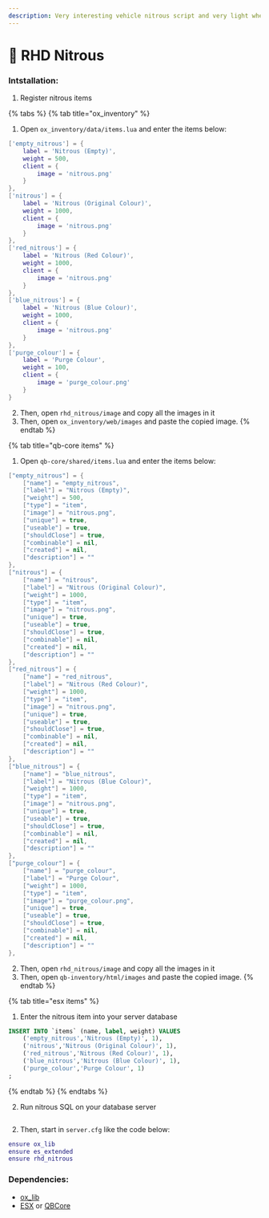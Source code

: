 ```yaml
---
description: Very interesting vehicle nitrous script and very light when used
---
```


# 🚀 RHD Nitrous

### Intstallation:

1. Register nitrous items

{% tabs %}
{% tab title="ox_inventory" %}
1. Open `ox_inventory/data/items.lua` and enter the items below:

```lua
['empty_nitrous'] = {
    label = 'Nitrous (Empty)',
    weight = 500,
    client = {
        image = 'nitrous.png'
    }
},
['nitrous'] = {
    label = 'Nitrous (Original Colour)',
    weight = 1000,
    client = {
        image = 'nitrous.png'
    }
},
['red_nitrous'] = {
    label = 'Nitrous (Red Colour)',
    weight = 1000,
    client = {
        image = 'nitrous.png'
    }
},
['blue_nitrous'] = {
    label = 'Nitrous (Blue Colour)',
    weight = 1000,
    client = {
        image = 'nitrous.png'
    }
},
['purge_colour'] = {
    label = 'Purge Colour',
    weight = 100,
    client = {
        image = 'purge_colour.png'
    }
}
```

2. Then, open `rhd_nitrous/image` and copy all the images in it
3. Then, open `ox_inventory/web/images` and paste the copied image.
{% endtab %}

{% tab title="qb-core items" %}
1. Open `qb-core/shared/items.lua` and enter the items below:

```lua
["empty_nitrous"] = {
    ["name"] = "empty_nitrous",
    ["label"] = "Nitrous (Empty)",
    ["weight"] = 500,
    ["type"] = "item",
    ["image"] = "nitrous.png",
    ["unique"] = true,
    ["useable"] = true,
    ["shouldClose"] = true,
    ["combinable"] = nil,
    ["created"] = nil,
    ["description"] = ""
},
["nitrous"] = {
    ["name"] = "nitrous",
    ["label"] = "Nitrous (Original Colour)",
    ["weight"] = 1000,
    ["type"] = "item",
    ["image"] = "nitrous.png",
    ["unique"] = true,
    ["useable"] = true,
    ["shouldClose"] = true,
    ["combinable"] = nil,
    ["created"] = nil,
    ["description"] = ""
},
["red_nitrous"] = {
    ["name"] = "red_nitrous",
    ["label"] = "Nitrous (Red Colour)",
    ["weight"] = 1000,
    ["type"] = "item",
    ["image"] = "nitrous.png",
    ["unique"] = true,
    ["useable"] = true,
    ["shouldClose"] = true,
    ["combinable"] = nil,
    ["created"] = nil,
    ["description"] = ""
},
["blue_nitrous"] = {
    ["name"] = "blue_nitrous",
    ["label"] = "Nitrous (Blue Colour)",
    ["weight"] = 1000,
    ["type"] = "item",
    ["image"] = "nitrous.png",
    ["unique"] = true,
    ["useable"] = true,
    ["shouldClose"] = true,
    ["combinable"] = nil,
    ["created"] = nil,
    ["description"] = ""
},
["purge_colour"] = {
    ["name"] = "purge_colour",
    ["label"] = "Purge Colour",
    ["weight"] = 1000,
    ["type"] = "item",
    ["image"] = "purge_colour.png",
    ["unique"] = true,
    ["useable"] = true,
    ["shouldClose"] = true,
    ["combinable"] = nil,
    ["created"] = nil,
    ["description"] = ""
},
```

2. Then, open `rhd_nitrous/image` and copy all the images in it
3. Then, open `qb-inventory/html/images` and paste the copied image.
{% endtab %}

{% tab title="esx items" %}
1. Enter the nitrous item into your server database

```sql
INSERT INTO `items` (name, label, weight) VALUES
	('empty_nitrous','Nitrous (Empty)', 1),
	('nitrous','Nitrous (Original Colour)', 1),
	('red_nitrous','Nitrous (Red Colour)', 1),
	('blue_nitrous','Nitrous (Blue Colour)', 1),
	('purge_colour','Purge Colour', 1)
;
```
{% endtab %}
{% endtabs %}

2. Run nitrous SQL on your database server

<figure><img src="../../../.gitbook/assets/ajg.png" alt=""><figcaption></figcaption></figure>

2. Then, start in `server.cfg` like the code below:

```lua
ensure ox_lib
ensure es_extended
ensure rhd_nitrous
```

### Dependencies:

* [ox\_lib](https://github.com/overextended/ox\_lib/releases)
* [ESX](https://github.com/esx-framework/esx\_core/tree/main/\[core]/es\_extended) or [QBCore](https://github.com/qbcore-framework/qb-core)
